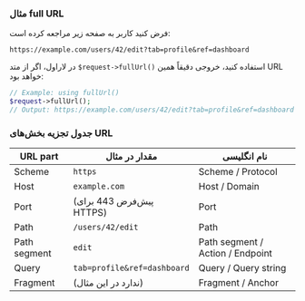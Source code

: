 ### مثال full URL

فرض کنید کاربر به صفحه زیر مراجعه کرده است:

```
https://example.com/users/42/edit?tab=profile&ref=dashboard
```

در لاراول، اگر از متد `$request->fullUrl()` استفاده کنید، خروجی دقیقاً همین URL خواهد بود:

```php
// Example: using fullUrl()
$request->fullUrl(); 
// Output: https://example.com/users/42/edit?tab=profile&ref=dashboard
```

### جدول تجزیه بخش‌های URL

| URL part     | مقدار در مثال               | نام انگلیسی                      |
| ------------ | --------------------------- | -------------------------------- |
| Scheme       | `https`                     | Scheme / Protocol                |
| Host         | `example.com`               | Host / Domain                    |
| Port         | (پیش‌فرض 443 برای HTTPS)    | Port                             |
| Path         | `/users/42/edit`            | Path                             |
| Path segment | `edit`                      | Path segment / Action / Endpoint |
| Query        | `tab=profile&ref=dashboard` | Query / Query string             |
| Fragment     | (ندارد در این مثال)         | Fragment / Anchor                |